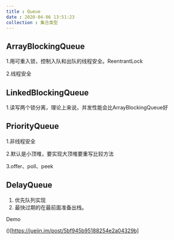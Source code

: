```yaml
---
title : Queue
date : 2020-04-06 13:51:23
collection : 集合类型
---
```


## ArrayBlockingQueue

1.用可重入锁，控制入队和出队的线程安全。ReentrantLock

2.线程安全

## LinkedBlockingQueue

1.读写两个锁分离，理论上来说，并发性能会比ArrayBlockingQueue好

## PriorityQueue

1.非线程安全

2.默认是小顶堆，要实现大顶堆要重写比较方法

3.offer、poll、peek

## DelayQueue

1. 优先队列实现
2. 最快过期的在最前面准备出栈。

Demo

()[https://juejin.im/post/5bf945b95188254e2a04329b]